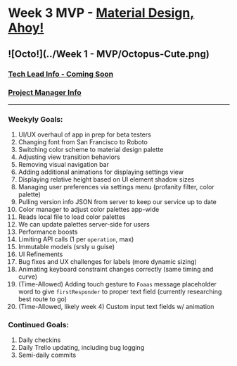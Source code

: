 # Week 3 MVP - [Material Design, Ahoy!](https://material.google.com/)

![Octo!](../Week 1 - MVP/Octopus-Cute.png)
---

### [Tech Lead Info - Coming Soon](https://github.com/AccessLite/BoardingPass/tree/master/Week%203%20-%20MVP/TechNotes)

### [Project Manager Info](https://github.com/AccessLite/BoardingPass/blob/master/Week%203%20-%20MVP/PM_Notes/README.md)

---

### Weekyly Goals:

1. UI/UX overhaul of app in prep for beta testers
  2. Changing font from San Francisco to Roboto
  3. Switching color scheme to material design palette
  4. Adjusting view transition behaviors
  5. Removing visual navigation bar
  5. Adding additional animations for displaying settings view
  6. Displaying relative height based on UI element shadow sizes
2. Managing user preferences via settings menu (profanity filter, color palette)
3. Pulling version info JSON from server to keep our service up to date
4. Color manager to adjust color palettes app-wide
  1. Reads local file to load color palettes
  2. We can update palettes server-side for users
5. Performance boosts
  1. Limiting API calls (1 per `operation`, max)
  2. Immutable models (srsly u guise)
6. UI Refinements
  1. Bug fixes and UX challenges for labels (more dynamic sizing)
  2. Animating keyboard constraint changes correctly (same timing and curve)
7. (Time-Allowed) Adding touch gesture to `Foaas` message placeholder word to give `firstResponder` to proper text field (currently researching best route to go)
8. (Time-Allowed, likely week 4) Custom input text fields w/ animation

### Continued Goals:

1. Daily checkins 
2. Daily Trello updating, including bug logging
3. Semi-daily commits
